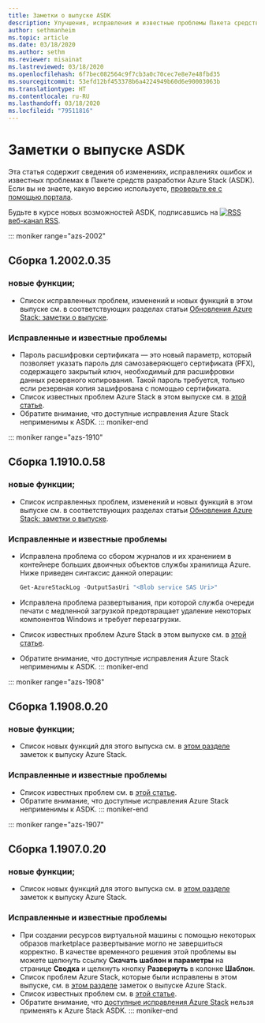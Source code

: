 ```yaml
---
title: Заметки о выпуске ASDK
description: Улучшения, исправления и известные проблемы Пакета средств разработки Azure Stack (ASDK).
author: sethmanheim
ms.topic: article
ms.date: 03/18/2020
ms.author: sethm
ms.reviewer: misainat
ms.lastreviewed: 03/18/2020
ms.openlocfilehash: 6f7bec082564c9f7cb3a0c70cec7e8e7e48fbd35
ms.sourcegitcommit: 53efd12bf453378b6a4224949b60d6e90003063b
ms.translationtype: HT
ms.contentlocale: ru-RU
ms.lasthandoff: 03/18/2020
ms.locfileid: "79511816"
---
```

# <a name="asdk-release-notes"></a>Заметки о выпуске ASDK

Эта статья содержит сведения об изменениях, исправлениях ошибок и известных проблемах в Пакете средств разработки Azure Stack (ASDK). Если вы не знаете, какую версию используете, [проверьте ее с помощью портала](../operator/azure-stack-updates.md).

Будьте в курсе новых возможностей ASDK, подписавшись на [![RSS](./media/asdk-release-notes/feed-icon-14x14.png)](https://docs.microsoft.com/api/search/rss?search=Azure+Stack+Development+Kit+release+notes&locale=en-us#) [веб-канал RSS](https://docs.microsoft.com/api/search/rss?search=Azure+Stack+Development+Kit+release+notes&locale=en-us#).

::: moniker range="azs-2002"
## <a name="build-12002035"></a>Сборка 1.2002.0.35

### <a name="new-features"></a>новые функции;

- Список исправленных проблем, изменений и новых функций в этом выпуске см. в соответствующих разделах статьи [Обновления Azure Stack: заметки о выпуске](../operator/release-notes.md).

### <a name="fixed-and-known-issues"></a>Исправленные и известные проблемы

- Пароль расшифровки сертификата — это новый параметр, который позволяет указать пароль для самозаверяющего сертификата (PFX), содержащего закрытый ключ, необходимый для расшифровки данных резервного копирования. Такой пароль требуется, только если резервная копия зашифрована с помощью сертификата.
- Список известных проблем Azure Stack в этом выпуске см. в [этой статье](../operator/known-issues.md).
- Обратите внимание, что доступные исправления Azure Stack неприменимы к ASDK.
::: moniker-end

::: moniker range="azs-1910"
## <a name="build-11910058"></a>Сборка 1.1910.0.58

### <a name="new-features"></a>новые функции;

- Список исправленных проблем, изменений и новых функций в этом выпуске см. в соответствующих разделах статьи [Обновления Azure Stack: заметки о выпуске](../operator/release-notes.md).

### <a name="fixed-and-known-issues"></a>Исправленные и известные проблемы

- Исправлена проблема со сбором журналов и их хранением в контейнере больших двоичных объектов службы хранилища Azure. Ниже приведен синтаксис данной операции:

  ```powershell
  Get-AzureStackLog -OutputSasUri "<Blob service SAS Uri>"
  ``` 

- Исправлена проблема развертывания, при которой служба очереди печати с медленной загрузкой предотвращает удаление некоторых компонентов Windows и требует перезагрузки.
- Список известных проблем Azure Stack в этом выпуске см. в [этой статье](../operator/known-issues.md).
- Обратите внимание, что доступные исправления Azure Stack неприменимы к ASDK.
::: moniker-end

::: moniker range="azs-1908"
  
## <a name="build-11908020"></a>Сборка 1.1908.0.20

### <a name="new-features"></a>новые функции;

- Список новых функций для этого выпуска см. в [этом разделе](/azure-stack/operator/release-notes?view=azs-1908#whats-new-1) заметок к выпуску Azure Stack.

<!-- ### Changes -->

### <a name="fixed-and-known-issues"></a>Исправленные и известные проблемы

<!-- - For a list of Azure Stack issues fixed in this release, see [this section](/azure-stack/operator/release-notes?view=azs-1908#fixes-1) of the Azure Stack release notes. -->
- Список известных проблем см. в [этой статье](/azure-stack/operator/known-issues?view=azs-1908).
- Обратите внимание, что доступные исправления Azure Stack неприменимы к ASDK.
::: moniker-end

::: moniker range="azs-1907"
## <a name="build-11907020"></a>Сборка 1.1907.0.20

### <a name="new-features"></a>новые функции;

- Список новых функций для этого выпуска см. в [этом разделе](/azure-stack/operator/release-notes?view=azs-1907#whats-in-this-update) заметок к выпуску Azure Stack.

<!-- ### Changes -->

### <a name="fixed-and-known-issues"></a>Исправленные и известные проблемы

- При создании ресурсов виртуальной машины с помощью некоторых образов marketplace развертывание могло не завершиться корректно. В качестве временного решения этой проблемы вы можете щелкнуть ссылку **Скачать шаблон и параметры** на странице **Сводка** и щелкнуть кнопку **Развернуть** в колонке **Шаблон**.
- Список проблем Azure Stack, которые были исправлены в этом выпуске, см. в [этом разделе](/azure-stack/operator/release-notes?view=azs-1907#fixes-2) заметок о выпуске Azure Stack.
- Список известных проблем см. в [этой статье](/azure-stack/operator/known-issues?view=azs-1907).
- Обратите внимание, что [доступные исправления Azure Stack](/azure-stack/operator/release-notes?view=azs-1907#hotfixes-2) нельзя применять к Azure Stack ASDK.
::: moniker-end
